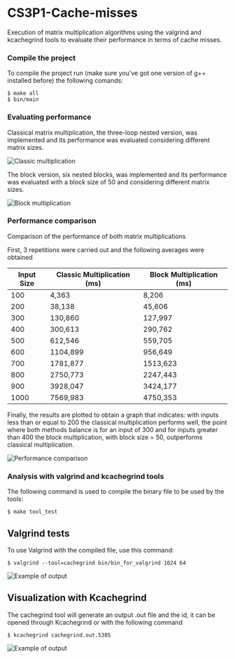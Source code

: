 # CS3P1-Cache-misses
Execution of matrix multiplication algorithms using the valgrind and kcachegrind tools to evaluate their performance in terms of cache misses.

### Compile the project

To compile the project run (make sure you've got one version of g++ installed before) the following comands:

```
$ make all
$ bin/main
```

### Evaluating performance

Classical matrix multiplication, the three-loop nested version, was implemented and its performance was evaluated considering different matrix sizes.

![Classic multiplication](https://i.ibb.co/HPd9RwK/Screenshot-20230322-140135.png)

The block version, six nested blocks, was implemented and its performance was evaluated with a block size of 50 and considering different matrix sizes.

![Block multiplication](https://i.ibb.co/CmbMmnn/Screenshot-20230322-191822.png)

### Performance comparison

Comparison of the performance of both matrix multiplications

First, 3 repetitions were carried out and the following averages were obtained

| Input Size | Classic Multiplication (ms) | Block Multiplication (ms) |
| --- | --- | --- |
| 100 | 4,363 | 8,206 |
| 200 | 38,138 | 45,606 |
| 300 | 130,860 | 127,997 |
| 400 | 300,613 | 290,762 |
| 500 | 612,546 | 559,705 |
| 600 | 1104,899 | 956,649 |
| 700 | 1781,877 | 1513,623 |
| 800 | 2750,773 | 2247,443 |
| 900 | 3928,047 | 3424,177 |
| 1000 | 7569,983 | 4750,353 | |

Finally, the results are plotted to obtain a graph that indicates: with inputs less than or equal to 200 the classical multiplication performs well, the point where both methods balance is for an input of 300 and for inputs greater than 400 the block multiplication, with block size = 50, outperforms classical multiplication. 

![Performance comparison](https://i.ibb.co/NWq57k9/Performance-Comparison.png)

### Analysis with valgrind and kcachegrind tools

The following command is used to compile the binary file to be used by the tools:
```
$ make tool_test
```

## Valgrind tests
To use Valgrind with the compiled file, use this command:
```
$ valgrind --tool=cachegrind bin/bin_for_valgrind 1024 64
```
![Example of output](https://i.ibb.co/vv0tjCT/Example-Val1024.png)

## Visualization with Kcachegrind
The cachegrind tool will generate an output .out file and the id, it can be opened through Kcachegrind or with the following command
```
$ kcachegrind cachegrind.out.5385      
```
![Example of output](https://i.ibb.co/qjdk66G/Example-Kcache1024.png)